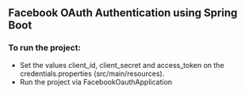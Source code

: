 ## Facebook OAuth Authentication using Spring Boot

### To run the project:

* Set the values client_id, client_secret and access_token on the credentials.properties (src/main/resources).
* Run the project via FacebookOauthApplication


